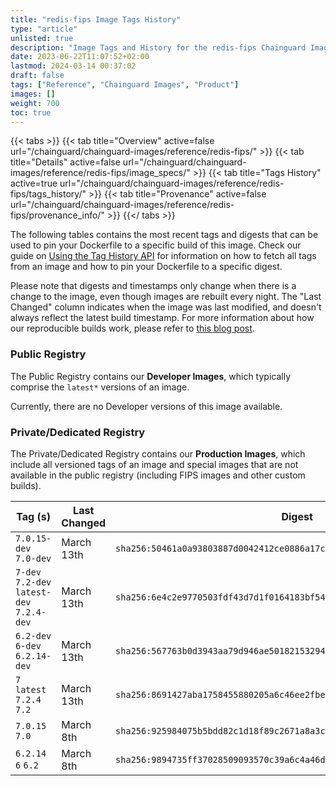 ```yaml
---
title: "redis-fips Image Tags History"
type: "article"
unlisted: true
description: "Image Tags and History for the redis-fips Chainguard Image"
date: 2023-06-22T11:07:52+02:00
lastmod: 2024-03-14 00:37:02
draft: false
tags: ["Reference", "Chainguard Images", "Product"]
images: []
weight: 700
toc: true
---
```


{{< tabs >}}
{{< tab title="Overview" active=false url="/chainguard/chainguard-images/reference/redis-fips/" >}}
{{< tab title="Details" active=false url="/chainguard/chainguard-images/reference/redis-fips/image_specs/" >}}
{{< tab title="Tags History" active=true url="/chainguard/chainguard-images/reference/redis-fips/tags_history/" >}}
{{< tab title="Provenance" active=false url="/chainguard/chainguard-images/reference/redis-fips/provenance_info/" >}}
{{</ tabs >}}

The following tables contains the most recent tags and digests that can be used to pin your Dockerfile to a specific build of this image. Check our guide on [Using the Tag History API](/chainguard/chainguard-images/using-the-tag-history-api/) for information on how to fetch all tags from an image and how to pin your Dockerfile to a specific digest.

Please note that digests and timestamps only change when there is a change to the image, even though images are rebuilt every night. The "Last Changed" column indicates when the image was last modified, and doesn't always reflect the latest build timestamp. For more information about how our reproducible builds work, please refer to [this blog post](https://www.chainguard.dev/unchained/reproducing-chainguards-reproducible-image-builds).

### Public Registry
The Public Registry contains our **Developer Images**, which typically comprise the `latest*` versions of an image.

Currently, there are no Developer versions of this image available.

### Private/Dedicated Registry
The Private/Dedicated Registry contains our **Production Images**, which include all versioned tags of an image and special images that are not available in the public registry (including FIPS images and other custom builds).

| Tag (s)                                     | Last Changed | Digest                                                                    |
|---------------------------------------------|--------------|---------------------------------------------------------------------------|
|  `7.0.15-dev` `7.0-dev`                     | March 13th   | `sha256:50461a0a93803887d0042412ce0886a17c3a05bd6c46e667068dbe443b7f3396` |
|  `7-dev` `7.2-dev` `latest-dev` `7.2.4-dev` | March 13th   | `sha256:6e4c2e9770503fdf43d7d1f0164183bf5430f8e20ee53ee4d4089624e0142ea0` |
|  `6.2-dev` `6-dev` `6.2.14-dev`             | March 13th   | `sha256:567763b0d3943aa79d946ae50182153294cbda706e624f3e3c4f728d3f5a5612` |
|  `7` `latest` `7.2.4` `7.2`                 | March 13th   | `sha256:8691427aba1758455880205a6c46ee2fbee4157254dda5e10f1a1a3bb44eb26d` |
|  `7.0.15` `7.0`                             | March 8th    | `sha256:925984075b5bdd82c1d18f89c2671a8a3cbe95c8cb1cb374593036b3928a3bcc` |
|  `6.2.14` `6` `6.2`                         | March 8th    | `sha256:9894735ff37028509093570c39a6c4a46d35ad9150ef2a541500bbe321c3b052` |

